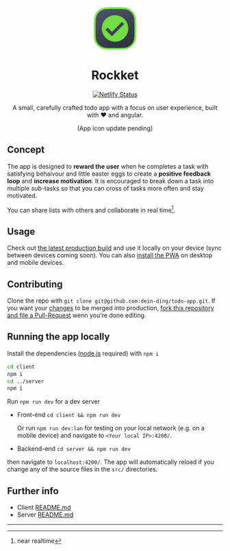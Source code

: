 <div align=center>
<img src="./client/src/assets/todo-app-logo/todo-app-logo.png" height="100px">

# Rockket
    
[![Netlify Status](https://api.netlify.com/api/v1/badges/9fd8a950-2e65-4669-bb3e-7d98889c1b35/deploy-status)](https://app.netlify.com/sites/floyds-todo/deploys)
    
A small, carefully crafted todo app with a focus on user experience, built with ❤️ and angular.

(App icon update pending)
</div>

## Concept
The app is designed to **reward the user** when he completes a task with satisfying behaivour and little easter eggs to create a **positive feedback loop** and **increase motivation**. It is encouraged to break down a task into multiple _sub_-tasks so that you can cross of tasks more often and stay motivated.

You can share lists with others and collaborate in real time[^1].

## Usage
Check out [the latest production build](https://floyds-todo.netlify.app) and use it locally on your device (sync between devices coming soon).
You can also [install the PWA](https://medium.com/progressivewebapps/how-to-install-a-pwa-to-your-device-68a8d37fadc1) on desktop and mobile devices.

## Contributing
Clone the repo with `git clone git@github.com:dein-ding/todo-app.git`.
If you want your [changes](#running-the-app-locally) to be merged into production, [fork this repository and file a Pull-Request](https://www.youtube.com/watch?v=CML6vfKjQss) wenn you're done editing.

## Running the app locally
Install the dependencies ([node.js](https://nodejs.org/en/download/) required) with `npm i`
```sh
cd client
npm i
cd ../server
npm i
```

Run `npm run dev` for a dev server
- Front-end `cd client && npm run dev`
    
    Or run `npm run dev:lan` for testing on your local network (e.g. on a mobile device) and navigate to `<Your local IP>:4200/`.

- Backend-end `cd server && npm run dev`

then navigate to `localhost:4200/`.
The app will automatically reload if you change any of the source files in the `src/` directories.

## Further info 
- Client [README.md](./client-v2/README.md)
- Server [README.md](./server/README.md)

--- 
[^1]: near realtime